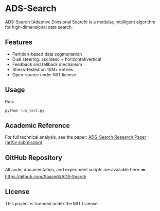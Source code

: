 
# ADS-Search

ADS-Search (Adaptive Divisional Search) is a modular, intelligent algorithm for high-dimensional data search.

## Features
- Partition-based data segmentation
- Dual steering: asc/desc + horizontal/vertical
- Feedback and fallback mechanism
- Stress-tested on 10M+ entries
- Open-source under MIT license

## Usage
Run:
```bash
python run_test.py
```

## Academic Reference
For full technical analysis, see the paper:
[ADS-Search Research Paper (arXiv submission)](ADS_Search_Research_Paper_arXiv_Final.pdf)

## GitHub Repository
All code, documentation, and experiment scripts are available here:
➡️ https://github.com/Saaam8/ADS-Search

## License
This project is licensed under the MIT License.
